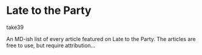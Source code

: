 # Late to the Party

take39

An MD-ish list of every article featured on Late to the Party. The articles are free to use, but require attribution...

